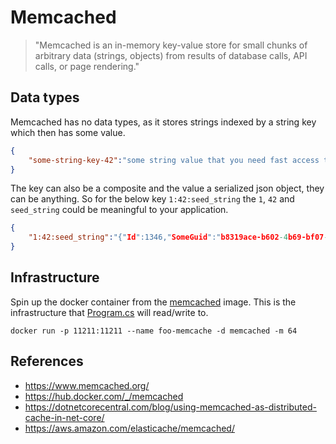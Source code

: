 ﻿# Memcached

> "Memcached is an in-memory key-value store for small chunks of arbitrary data (strings, objects) from results of database calls, API calls, or page rendering."

## Data types

Memcached has no data types, as it stores strings indexed by a string key which then has some value.

```json
{
	"some-string-key-42":"some string value that you need fast access to!"
}
```

The key can also be a composite and the value a serialized json object, they can be anything.
So for the below key `1:42:seed_string` the `1`, `42` and `seed_string` could be meaningful to your application.

```json
{
	"1:42:seed_string":"{"Id":1346,"SomeGuid":"b8319ace-b602-4b69-bf07-82f4fb50602a","DateTime":"2021-05-12T03:30:40.3195421+00:00"}"
}
```

## Infrastructure

Spin up the docker container from the [memcached](https://hub.docker.com/_/memcached) image. This is the infrastructure that [Program.cs](Program.cs) will read/write to.

```shell
docker run -p 11211:11211 --name foo-memcache -d memcached -m 64
```

## References 

- https://www.memcached.org/
- https://hub.docker.com/_/memcached
- https://dotnetcorecentral.com/blog/using-memcached-as-distributed-cache-in-net-core/
- https://aws.amazon.com/elasticache/memcached/